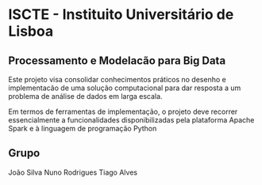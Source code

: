 # ISCTE - Instituito Universitário de Lisboa

## Processamento e Modelacão para Big Data

Este projeto visa consolidar conhecimentos práticos no desenho e implementacão de uma  solução computacional para dar resposta a um problema de análise de dados em larga escala.

Em termos de ferramentas de implementação, o projeto deve recorrer essencialmente a funcionalidades disponibilizadas pela plataforma Apache Spark e à linguagem de programação Python

## Grupo

João Silva
Nuno Rodrigues
Tiago Alves
